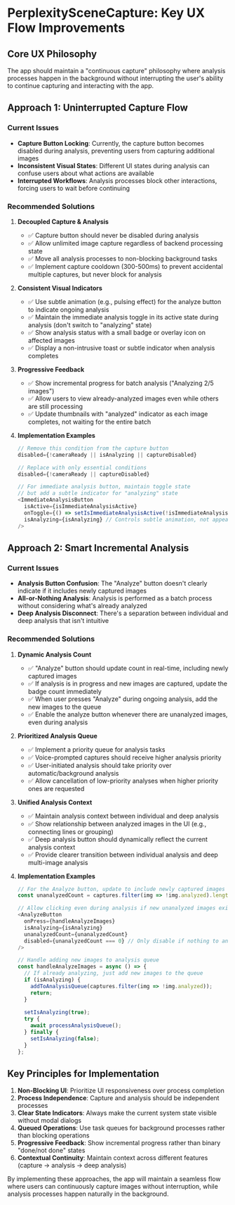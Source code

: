 # PerplexitySceneCapture: Key UX Flow Improvements

## Core UX Philosophy
The app should maintain a "continuous capture" philosophy where analysis processes happen in the background without interrupting the user's ability to continue capturing and interacting with the app.

## Approach 1: Uninterrupted Capture Flow

### Current Issues
- **Capture Button Locking**: Currently, the capture button becomes disabled during analysis, preventing users from capturing additional images
- **Inconsistent Visual States**: Different UI states during analysis can confuse users about what actions are available
- **Interrupted Workflows**: Analysis processes block other interactions, forcing users to wait before continuing

### Recommended Solutions

1. **Decoupled Capture & Analysis**
   - ✅ Capture button should never be disabled during analysis
   - ✅ Allow unlimited image capture regardless of backend processing state
   - ✅ Move all analysis processes to non-blocking background tasks
   - ✅ Implement capture cooldown (300-500ms) to prevent accidental multiple captures, but never block for analysis

2. **Consistent Visual Indicators**
   - ✅ Use subtle animation (e.g., pulsing effect) for the analyze button to indicate ongoing analysis
   - ✅ Maintain the immediate analysis toggle in its active state during analysis (don't switch to "analyzing" state)
   - ✅ Show analysis status with a small badge or overlay icon on affected images
   - ✅ Display a non-intrusive toast or subtle indicator when analysis completes

3. **Progressive Feedback**
   - ✅ Show incremental progress for batch analysis ("Analyzing 2/5 images")
   - ✅ Allow users to view already-analyzed images even while others are still processing
   - ✅ Update thumbnails with "analyzed" indicator as each image completes, not waiting for the entire batch

4. **Implementation Examples**
   ```javascript
   // Remove this condition from the capture button
   disabled={!cameraReady || isAnalyzing || captureDisabled}
   
   // Replace with only essential conditions
   disabled={!cameraReady || captureDisabled}
   
   // For immediate analysis button, maintain toggle state
   // but add a subtle indicator for "analyzing" state
   <ImmediateAnalysisButton 
     isActive={isImmediateAnalysisActive} 
     onToggle={() => setIsImmediateAnalysisActive(!isImmediateAnalysisActive)}
     isAnalyzing={isAnalyzing} // Controls subtle animation, not appearance change
   />
   ```

## Approach 2: Smart Incremental Analysis

### Current Issues
- **Analysis Button Confusion**: The "Analyze" button doesn't clearly indicate if it includes newly captured images
- **All-or-Nothing Analysis**: Analysis is performed as a batch process without considering what's already analyzed
- **Deep Analysis Disconnect**: There's a separation between individual and deep analysis that isn't intuitive

### Recommended Solutions

1. **Dynamic Analysis Count**
   - ✅ "Analyze" button should update count in real-time, including newly captured images
   - ✅ If analysis is in progress and new images are captured, update the badge count immediately
   - ✅ When user presses "Analyze" during ongoing analysis, add the new images to the queue
   - ✅ Enable the analyze button whenever there are unanalyzed images, even during analysis

2. **Prioritized Analysis Queue**
   - ✅ Implement a priority queue for analysis tasks
   - ✅ Voice-prompted captures should receive higher analysis priority
   - ✅ User-initiated analysis should take priority over automatic/background analysis
   - ✅ Allow cancellation of low-priority analyses when higher priority ones are requested

3. **Unified Analysis Context**
   - ✅ Maintain analysis context between individual and deep analysis
   - ✅ Show relationship between analyzed images in the UI (e.g., connecting lines or grouping)
   - ✅ Deep analysis button should dynamically reflect the current analysis context
   - ✅ Provide clearer transition between individual analysis and deep multi-image analysis

4. **Implementation Examples**
   ```javascript
   // For the Analyze button, update to include newly captured images
   const unanalyzedCount = captures.filter(img => !img.analyzed).length;
   
   // Allow clicking even during analysis if new unanalyzed images exist
   <AnalyzeButton 
     onPress={handleAnalyzeImages}
     isAnalyzing={isAnalyzing}
     unanalyzedCount={unanalyzedCount}
     disabled={unanalyzedCount === 0} // Only disable if nothing to analyze
   />
   
   // Handle adding new images to analysis queue
   const handleAnalyzeImages = async () => {
     // If already analyzing, just add new images to the queue
     if (isAnalyzing) {
       addToAnalysisQueue(captures.filter(img => !img.analyzed));
       return;
     }
     
     setIsAnalyzing(true);
     try {
       await processAnalysisQueue();
     } finally {
       setIsAnalyzing(false);
     }
   };
   ```

## Key Principles for Implementation

1. **Non-Blocking UI**: Prioritize UI responsiveness over process completion
2. **Process Independence**: Capture and analysis should be independent processes
3. **Clear State Indicators**: Always make the current system state visible without modal dialogs
4. **Queued Operations**: Use task queues for background processes rather than blocking operations
5. **Progressive Feedback**: Show incremental progress rather than binary "done/not done" states
6. **Contextual Continuity**: Maintain context across different features (capture → analysis → deep analysis)

By implementing these approaches, the app will maintain a seamless flow where users can continuously capture images without interruption, while analysis processes happen naturally in the background.
